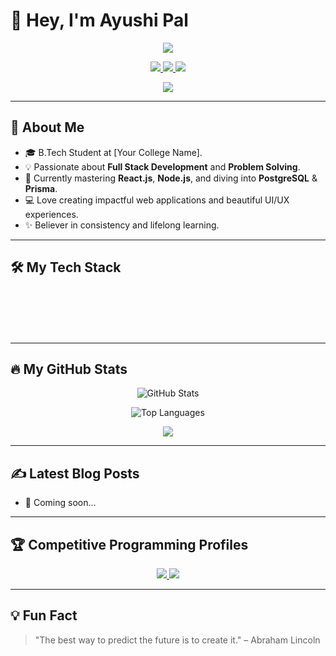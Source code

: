 # 👋 Hey, I'm Ayushi Pal

<p align="center">
  <img src="https://capsule-render.vercel.app/api?type=waving&color=gradient&height=200&text=Welcome%20to%20my%20Profile!&animation=fadeIn&fontColor=ffffff&fontSize=60" />
</p>

<p align="center">
  <a href="https://www.linkedin.com/in/ayushi-pal-123456789/"> <!-- Replace with real LinkedIn URL -->
    <img src="https://img.shields.io/badge/LinkedIn-0077B5?style=for-the-badge&logo=linkedin&logoColor=white" />
  </a>
  <a href="mailto:ayushi.email@example.com"> <!-- Replace with real email -->
    <img src="https://img.shields.io/badge/Gmail-D14836?style=for-the-badge&logo=gmail&logoColor=white" />
  </a>
  <a href="https://ayushi-portfolio.vercel.app/"> <!-- Replace with real portfolio URL -->
    <img src="https://img.shields.io/badge/Portfolio-342AC8?style=for-the-badge&logo=web&logoColor=white" />
  </a>
</p>

<p align="center">
  <img src="https://komarev.com/ghpvc/?username=ayushiGitHubID&label=Profile%20Views&color=blueviolet&style=flat-square" />
</p>

---

## 🚀 About Me

- 🎓 B.Tech Student at [Your College Name].
- 💡 Passionate about **Full Stack Development** and **Problem Solving**.
- 🌱 Currently mastering **React.js**, **Node.js**, and diving into **PostgreSQL** & **Prisma**.
- 💻 Love creating impactful web applications and beautiful UI/UX experiences.
- ✨ Believer in consistency and lifelong learning.

---

## 🛠️ My Tech Stack

<div align="center">
  <marquee behavior="scroll" direction="left" scrollamount="5" style="width: 100%; white-space: nowrap; overflow: hidden; padding: 10px 0;">
    <img src="https://skillicons.dev/icons?i=c" height="45" style="margin: 0 20px;" />
    <img src="https://skillicons.dev/icons?i=cpp" height="45" style="margin: 0 20px;" />
    <img src="https://skillicons.dev/icons?i=java" height="45" style="margin: 0 20px;" />
    <img src="https://skillicons.dev/icons?i=python" height="45" style="margin: 0 20px;" />
    <img src="https://skillicons.dev/icons?i=ts" height="45" style="margin: 0 20px;" />
    <img src="https://skillicons.dev/icons?i=js" height="45" style="margin: 0 20px;" />
    <img src="https://skillicons.dev/icons?i=html" height="45" style="margin: 0 20px;" />
    <img src="https://skillicons.dev/icons?i=css" height="45" style="margin: 0 20px;" />
    <img src="https://skillicons.dev/icons?i=react" height="45" style="margin: 0 20px;" />
    <img src="https://skillicons.dev/icons?i=nodejs" height="45" style="margin: 0 20px;" />
    <img src="https://skillicons.dev/icons?i=express" height="45" style="margin: 0 20px;" />
    <img src="https://skillicons.dev/icons?i=mongodb" height="45" style="margin: 0 20px;" />
    <img src="https://skillicons.dev/icons?i=postgres" height="45" style="margin: 0 20px;" />
    <img src="https://skillicons.dev/icons?i=prisma" height="45" style="margin: 0 20px;" />
    <img src="https://skillicons.dev/icons?i=git" height="45" style="margin: 0 20px;" />
    <img src="https://skillicons.dev/icons?i=github" height="45" style="margin: 0 20px;" />
    <img src="https://skillicons.dev/icons?i=vscode" height="45" style="margin: 0 20px;" />
    <img src="https://skillicons.dev/icons?i=postman" height="45" style="margin: 0 20px;" />
  </marquee>
</div>

---

## 🔥 My GitHub Stats

<p align="center">
  <img src="https://github-readme-stats.vercel.app/api?username=ayushiGitHubID&show_icons=true&theme=dracula&rank_icon=github" alt="GitHub Stats" />
</p>

<p align="center">
  <img src="https://github-readme-stats.vercel.app/api/top-langs/?username=ayushiGitHubID&layout=compact&theme=dracula" alt="Top Languages" />
</p>

<p align="center">
  <img src="https://github-profile-summary-cards.vercel.app/api/cards/profile-details?username=ayushiGitHubID&theme=dracula" />
</p>

---

## ✍️ Latest Blog Posts

<!-- BLOG-POST-LIST:START -->
<!-- Replace this with an auto-blog fetcher or manual links -->
- 🚧 Coming soon...
<!-- BLOG-POST-LIST:END -->

---

## 🏆 Competitive Programming Profiles

<p align="center">
  <a href="https://codeforces.com/profile/ayushiCodeforcesID"> <!-- Replace with actual ID -->
    <img src="https://img.shields.io/badge/Codeforces-445f9d?style=for-the-badge&logo=codeforces&logoColor=white" />
  </a>
  <a href="https://leetcode.com/ayushiLeetcodeID"> <!-- Replace with actual ID -->
    <img src="https://img.shields.io/badge/LeetCode-FFA116?style=for-the-badge&logo=leetcode&logoColor=black" />
  </a>
</p>

---

## 💡 Fun Fact

> "The best way to predict the future is to create it." – Abraham Lincoln
